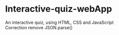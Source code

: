 # Interactive-quiz-webApp
An interactive quiz, using HTML, CSS and JavaScript<br>
Correction remove JSON.parse()
